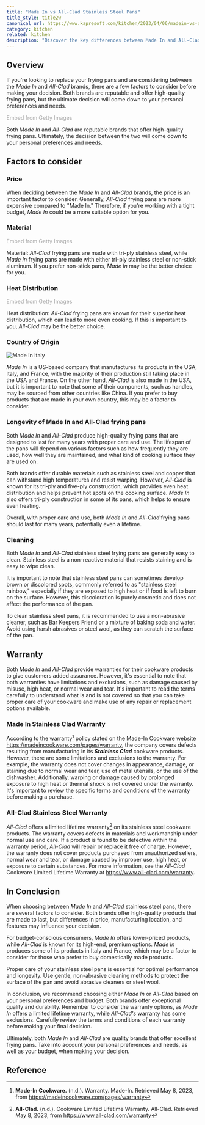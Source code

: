 ```yaml
---
title: "Made In vs All-Clad Stainless Steel Pans"
title_style: title2w
canonical_url: https://www.kapresoft.com/kitchen/2023/04/06/madein-vs-allclad-stainless-steel-pans.html
category: kitchen
related: kitchen
description: "Discover the key differences between Made In and All-Clad stainless steel pans to help you choose the best option for your cooking needs."
---
```


## Overview

If you're looking to replace your frying pans and are considering between the _Made In_ and _All-Clad_ brands, there are a few factors to consider before making your decision. Both brands are reputable and offer high-quality frying pans, but the ultimate decision will come down to your personal preferences and needs.<!--excerpt-->

<a id='Nz_EaY9AS1d7VepoUeA6iA' class='gie-single' href='http://www.gettyimages.com/detail/140848607' target='_blank' style='color:#a7a7a7;text-decoration:none;font-weight:normal !important;border:none;display:inline-block;'>Embed from Getty Images</a><script>window.gie=window.gie||function(c){(gie.q=gie.q||[]).push(c)};gie(function(){gie.widgets.load({id:'Nz_EaY9AS1d7VepoUeA6iA',sig:'iopSJxOsG4v_TM_hQKKxSea6mhB3kqagy8yiXmpL2q0=',w:'629px',h:'272px',items:'140848607',caption: true ,tld:'com',is360: false })});</script><script src='//embed-cdn.gettyimages.com/widgets.js' charset='utf-8' async></script>

Both _Made In_ and _All-Clad_ are reputable brands that offer high-quality frying pans. Ultimately, the decision between the two will come down to your personal preferences and needs.

## Factors to consider

### Price

When deciding between the _Made In_ and _All-Clad_ brands, the price is an important factor to consider. Generally, _All-Clad_ frying pans are more expensive compared to "Made In." Therefore, if you're working with a tight budget, _Made In_ could be a more suitable option for you.


### Material

<a id='-o6z6EWnRRRqv6Yk9blPew' class='gie-single' href='http://www.gettyimages.com/detail/1216663961' target='_blank' style='color:#a7a7a7;text-decoration:none;font-weight:normal !important;border:none;display:inline-block;'>Embed from Getty Images</a><script>window.gie=window.gie||function(c){(gie.q=gie.q||[]).push(c)};gie(function(){gie.widgets.load({id:'-o6z6EWnRRRqv6Yk9blPew',sig:'aWKY-7EXhf5sFf_ZKGFIja1L6fkZOGh5y43TdzV-G7I=',w:'239px',h:'179px',items:'1216663961',caption: true ,tld:'com',is360: false })});</script><script src='//embed-cdn.gettyimages.com/widgets.js' charset='utf-8' async></script>

Material: _All-Clad_ frying pans are made with tri-ply stainless steel, while _Made In_ frying pans are made with either tri-ply stainless steel or non-stick aluminum. If you prefer non-stick pans, _Made In_ may be the better choice for you.

### Heat Distribution

<a id='8wTtZVR0QVlpd9Jhhbjcuw' class='gie-single' href='http://www.gettyimages.com/detail/171222493' target='_blank' style='color:#a7a7a7;text-decoration:none;font-weight:normal !important;border:none;display:inline-block;'>Embed from Getty Images</a><script>window.gie=window.gie||function(c){(gie.q=gie.q||[]).push(c)};gie(function(){gie.widgets.load({id:'8wTtZVR0QVlpd9Jhhbjcuw',sig:'4xqQF5sSh8NUUofj9crdMiASIfdtS_h8Gck7V9DOIH8=',w:'254px',h:'169px',items:'171222493',caption: true ,tld:'com',is360: false })});</script><script src='//embed-cdn.gettyimages.com/widgets.js' charset='utf-8' async></script>

Heat distribution: _All-Clad_ frying pans are known for their superior heat distribution, which can lead to more even cooking. If this is important to you, _All-Clad_ may be the better choice.

### Country of Origin

![Made In Italy](https://cdngh.kapresoft.com/img/madein-1-6f3248c.jpg "Made In Italy")

_Made In_ is a US-based company that manufactures its products in the USA, Italy, and France, with the majority of their production still taking place in the USA and France. On the other hand, _All-Clad_ is also made in the USA, but it is important to note that some of their components, such as handles, may be sourced from other countries like China. If you prefer to buy products that are made in your own country, this may be a factor to consider.

### Longevity of Made In and All-Clad frying pans

Both _Made In_ and _All-Clad_ produce high-quality frying pans that are designed to last for many years with proper care and use. The lifespan of the pans will depend on various factors such as how frequently they are used, how well they are maintained, and what kind of cooking surface they are used on.

Both brands offer durable materials such as stainless steel and copper that can withstand high temperatures and resist warping. However, _All-Clad_ is known for its tri-ply and five-ply construction, which provides even heat distribution and helps prevent hot spots on the cooking surface. _Made In_ also offers tri-ply construction in some of its pans, which helps to ensure even heating.

Overall, with proper care and use, both _Made In_ and _All-Clad_ frying pans should last for many years, potentially even a lifetime.

### Cleaning

Both _Made In_ and _All-Clad_ stainless steel frying pans are generally easy to clean. Stainless steel is a non-reactive material that resists staining and is easy to wipe clean.

It is important to note that stainless steel pans can sometimes develop brown or discolored spots, commonly referred to as "stainless steel rainbow," especially if they are exposed to high heat or if food is left to burn on the surface. However, this discoloration is purely cosmetic and does not affect the performance of the pan.

To clean stainless steel pans, it is recommended to use a non-abrasive cleaner, such as Bar Keepers Friend or a mixture of baking soda and water. Avoid using harsh abrasives or steel wool, as they can scratch the surface of the pan.

## Warranty

Both _Made In_ and _All-Clad_ provide warranties for their cookware products to give customers added assurance. However, it's essential to note that both warranties have limitations and exclusions, such as damage caused by misuse, high heat, or normal wear and tear. It's important to read the terms carefully to understand what is and is not covered so that you can take proper care of your cookware and make use of any repair or replacement options available.

### Made In Stainless Clad Warranty

According to the warranty[^1] policy stated on the Made-In Cookware website <https://madeincookware.com/pages/warranty>,  the company covers defects resulting from manufacturing in its **_Stainless Clad_** cookware products. However, there are some limitations and exclusions to the warranty. For example, the warranty does not cover changes in appearance, damage, or staining due to normal wear and tear, use of metal utensils, or the use of the dishwasher. Additionally, warping or damage caused by prolonged exposure to high heat or thermal shock is not covered under the warranty. It's important to review the specific terms and conditions of the warranty before making a purchase.

### All-Clad Stainless Steel Warranty

_All-Clad_ offers a limited lifetime warranty[^2] on its stainless steel cookware products. The warranty covers defects in materials and workmanship under normal use and care. If a product is found to be defective within the warranty period, _All-Clad_ will repair or replace it free of charge. However, the warranty does not cover products purchased from unauthorized sellers, normal wear and tear, or damage caused by improper use, high heat, or exposure to certain substances. For more information, see the _All-Clad_ Cookware Limited Lifetime Warranty at <https://www.all-clad.com/warranty>.

## In Conclusion

When choosing between _Made In_ and _All-Clad_ stainless steel pans, there are several factors to consider. Both brands offer high-quality products that are made to last, but differences in price, manufacturing location, and features may influence your decision.

For budget-conscious consumers, _Made In_ offers lower-priced products, while _All-Clad_ is known for its high-end, premium options. _Made In_ produces some of its products in Italy and France, which may be a factor to consider for those who prefer to buy domestically made products.

Proper care of your stainless steel pans is essential for optimal performance and longevity. Use gentle, non-abrasive cleaning methods to protect the surface of the pan and avoid abrasive cleaners or steel wool.

In conclusion, we recommend choosing either _Made In_ or _All-Clad_ based on your personal preferences and budget. Both brands offer exceptional quality and durability. Remember to consider the warranty options, as _Made In_ offers a limited lifetime warranty, while _All-Clad's_ warranty has some exclusions. Carefully review the terms and conditions of each warranty before making your final decision.

Ultimately, both _Made In_ and _All-Clad_ are quality brands that offer excellent frying pans. Take into account your personal preferences and needs, as well as your budget, when making your decision.

## Reference

[^1]: **Made-In Cookware.** (n.d.). Warranty. Made-In. Retrieved May 8, 2023, from <https://madeincookware.com/pages/warranty>

[^2]:  **All-Clad.** (n.d.). Cookware Limited Lifetime Warranty. All-Clad. Retrieved May 8, 2023, from <https://www.all-clad.com/warranty>
